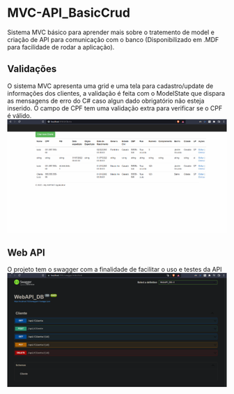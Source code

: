 # MVC-API_BasicCrud
Sistema MVC básico para aprender mais sobre o tratemento de model e criação de API para comunicação com o banco (Disponibilizado em .MDF para facilidade de rodar a aplicação).

## Validações
O sistema MVC apresenta uma grid e uma tela para cadastro/update de informações dos clientes, a validação é feita com o ModelState que dispara as mensagens de erro do C# caso algun dado obrigatório não esteja inserido.
O campo de CPF tem uma validação extra para verificar se o CPF é válido.
![](./Readme-Resources/CRUDGif.gif)


## Web API
O projeto tem o swagger com a finalidade de facilitar o uso e testes da API
![](./Readme-Resources/swagger.gif)

